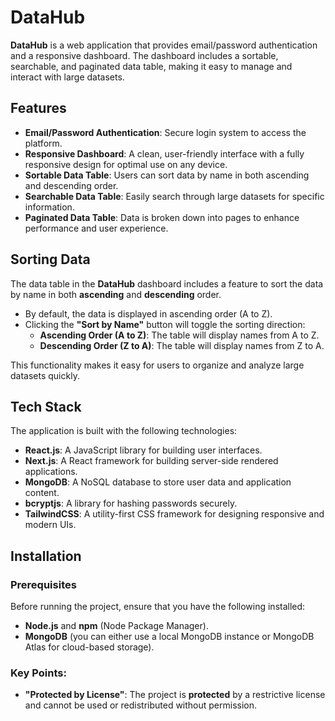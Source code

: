 # DataHub

**DataHub** is a web application that provides email/password authentication and a responsive dashboard. The dashboard includes a sortable, searchable, and paginated data table, making it easy to manage and interact with large datasets.

## Features
- **Email/Password Authentication**: Secure login system to access the platform.
- **Responsive Dashboard**: A clean, user-friendly interface with a fully responsive design for optimal use on any device.
- **Sortable Data Table**: Users can sort data by name in both ascending and descending order.
- **Searchable Data Table**: Easily search through large datasets for specific information.
- **Paginated Data Table**: Data is broken down into pages to enhance performance and user experience.

## Sorting Data
The data table in the **DataHub** dashboard includes a feature to sort the data by name in both **ascending** and **descending** order.

- By default, the data is displayed in ascending order (A to Z).
- Clicking the **"Sort by Name"** button will toggle the sorting direction:
  - **Ascending Order (A to Z)**: The table will display names from A to Z.
  - **Descending Order (Z to A)**: The table will display names from Z to A.

This functionality makes it easy for users to organize and analyze large datasets quickly.

## Tech Stack
The application is built with the following technologies:
- **React.js**: A JavaScript library for building user interfaces.
- **Next.js**: A React framework for building server-side rendered applications.
- **MongoDB**: A NoSQL database to store user data and application content.
- **bcryptjs**: A library for hashing passwords securely.
- **TailwindCSS**: A utility-first CSS framework for designing responsive and modern UIs.

## Installation

### Prerequisites
Before running the project, ensure that you have the following installed:
- **Node.js** and **npm** (Node Package Manager).
- **MongoDB** (you can either use a local MongoDB instance or MongoDB Atlas for cloud-based storage).

### Key Points:
- **"Protected by License"**: The project is **protected** by a restrictive license and cannot be used or redistributed without permission.
